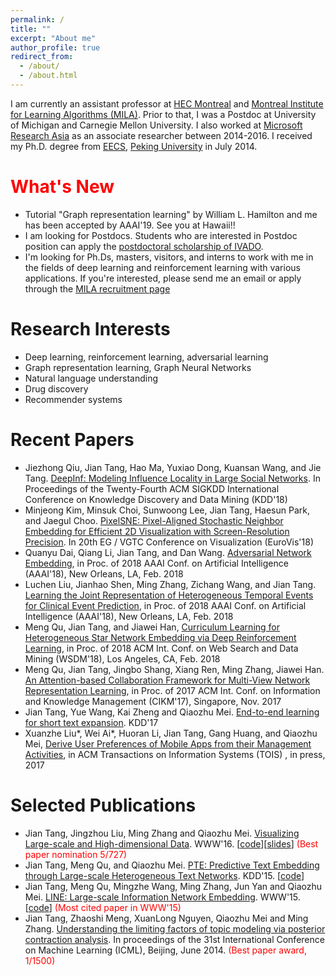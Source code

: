 ```yaml
---
permalink: /
title: ""
excerpt: "About me"
author_profile: true
redirect_from: 
  - /about/
  - /about.html
---
```


I am currently an assistant professor at [HEC Montreal](http://www.hec.ca/) and [Montreal Institute for Learning Algorithms (MILA)](https://mila.umontreal.ca/en/). Prior to that, I was a Postdoc at University of Michigan and Carnegie Mellon University. I also worked at [Microsoft Research Asia](https://www.msra.cn/) as an associate researcher between 2014-2016. I received my Ph.D. degree from [EECS](http://eecs.pku.edu.cn/EN/), [Peking University](http://english.pku.edu.cn/) in July 2014.

<span style="color:red">What's New</span>
======
* Tutorial "Graph representation learning" by William L. Hamilton and me has been accepted by AAAI'19. See you at Hawaii!!
* I am looking for Postdocs. Students who are interested in Postdoc position can apply the [postdoctoral scholarship of IVADO](https://ivado.ca/en/postdoctoral-scholarships/).
* I'm looking for Ph.Ds, masters, visitors, and interns to work with me in the fields of deep learning and reinforcement learning with various applications. If you're interested, please send me an email or apply through the [MILA recruitment page](https://mila.umontreal.ca/en/cours/recruiting/)

Research Interests
======
* Deep learning, reinforcement learning, adversarial learning
* Graph representation learning, Graph Neural Networks
* Natural language understanding
* Drug discovery
* Recommender systems

Recent Papers
======
* Jiezhong Qiu, Jian Tang, Hao Ma, Yuxiao Dong, Kuansan Wang, and Jie Tang. [DeepInf: Modeling Influence Locality in Large Social Networks](https://www.haoma.io/pdf/deepinf.pdf). In Proceedings of the Twenty-Fourth ACM SIGKDD International Conference on Knowledge Discovery and Data Mining (KDD'18)
* Minjeong Kim, Minsuk Choi, Sunwoong Lee, Jian Tang, Haesun Park, and Jaegul Choo. [PixelSNE: Pixel-Aligned Stochastic Neighbor Embedding for Efficient 2D Visualization with Screen-Resolution Precision](https://arxiv.org/abs/1611.02568). In 20th EG / VGTC Conference on Visualization (EuroVis'18)
* Quanyu Dai, Qiang Li, Jian Tang, and Dan Wang. [Adversarial Network Embedding](https://arxiv.org/abs/1711.07838), in Proc. of 2018 AAAI Conf. on Artificial Intelligence (AAAI'18), New Orleans, LA, Feb. 2018
* Luchen Liu, Jianhao Shen, Ming Zhang, Zichang Wang, and Jian Tang. [Learning the Joint Representation of Heterogeneous Temporal Events for Clinical Event Prediction](https://arxiv.org/pdf/1803.04837.pdf), in Proc. of 2018 AAAI Conf. on Artificial Intelligence (AAAI'18), New Orleans, LA, Feb. 2018
* Meng Qu, Jian Tang, and Jiawei Han, [Curriculum Learning for Heterogeneous Star Network Embedding via Deep Reinforcement Learning](https://dl.acm.org/citation.cfm?id=3159711),  in Proc. of 2018 ACM  Int. Conf. on Web Search and Data Mining (WSDM'18), Los Angeles, CA, Feb. 2018
* Meng Qu, Jian Tang, Jingbo Shang, Xiang Ren, Ming Zhang, Jiawei Han. [An Attention-based Collaboration Framework for Multi-View Network Representation Learning](https://arxiv.org/abs/1709.06636), in Proc. of 2017 ACM Int. Conf. on Information and Knowledge Management (CIKM'17), Singapore, Nov. 2017
* Jian Tang, Yue Wang, Kai Zheng and Qiaozhu Mei. [End-to-end learning for short text expansion](https://arxiv.org/abs/1709.00389). KDD'17
* Xuanzhe Liu\*, Wei Ai\*, Huoran Li, Jian Tang, Gang Huang, and Qiaozhu Mei, [Derive User Preferences of Mobile Apps from their Management Activities](https://dl.acm.org/citation.cfm?id=3112649.3015462), in ACM Transactions on Information Systems (TOIS) , in press, 2017

Selected Publications
======
* Jian Tang, Jingzhou Liu, Ming Zhang and Qiaozhu Mei. [Visualizing Large-scale and High-dimensional Data](https://arxiv.org/abs/1602.00370). WWW'16. \[[code](https://github.com/lferry007/LargeVis)\]\[[slides](https://docs.google.com/viewer?a=v&pid=sites&srcid=ZGVmYXVsdGRvbWFpbnxwa3VqaWFudGFuZ3xneDo0NjZiMWMwNzBlNzVhNmQ0)\] <span style="color:red">(Best paper nomination 5/727)</span> 
* Jian Tang, Meng Qu, and Qiaozhu Mei. [PTE: Predictive Text Embedding through Large-scale Heterogeneous Text Networks](https://arxiv.org/abs/1508.00200). KDD'15. \[[code](https://github.com/mnqu/PTE)\]
* Jian Tang, Meng Qu, Mingzhe Wang, Ming Zhang, Jun Yan and Qiaozhu Mei. [LINE: Large-scale Information Network Embedding](https://arxiv.org/abs/1503.03578). WWW'15. \[[code](https://github.com/tangjianpku/LINE)\] <span style="color:red">(Most cited paper in WWW'15)</span>
* Jian Tang, Zhaoshi Meng, XuanLong Nguyen, Qiaozhu Mei and Ming Zhang. [Understanding the limiting factors of topic modeling via posterior contraction analysis](http://proceedings.mlr.press/v32/tang14.pdf). In proceedings of the 31st International Conference on Machine Learning (ICML), Beijing, June 2014. <span style="color:red">(Best paper award, 1/1500)</span>
